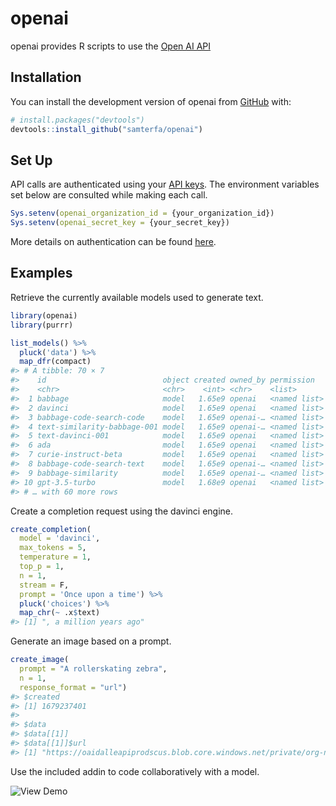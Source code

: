 
<!-- README.md is generated from README.Rmd. Please edit that file -->

# openai

<!-- badges: start -->
<!-- badges: end -->

openai provides R scripts to use the [Open AI
API](https://beta.openai.com/docs/api-reference/)

## Installation

You can install the development version of openai from
[GitHub](https://github.com/samterfa/openai) with:

``` r
# install.packages("devtools")
devtools::install_github("samterfa/openai")
```

## Set Up

API calls are authenticated using your [API
keys](https://beta.openai.com/account/api-keys). The environment
variables set below are consulted while making each call.

``` r
Sys.setenv(openai_organization_id = {your_organization_id})
Sys.setenv(openai_secret_key = {your_secret_key})
```

More details on authentication can be found
[here](https://platform.openai.com/docs/api-reference/authentication).

## Examples

Retrieve the currently available models used to generate text.

``` r
library(openai)
library(purrr)

list_models() %>% 
  pluck('data') %>% 
  map_dfr(compact)
#> # A tibble: 70 × 7
#>    id                          object created owned_by permission   root  parent
#>    <chr>                       <chr>    <int> <chr>    <list>       <chr> <chr> 
#>  1 babbage                     model   1.65e9 openai   <named list> babb… <NA>  
#>  2 davinci                     model   1.65e9 openai   <named list> davi… <NA>  
#>  3 babbage-code-search-code    model   1.65e9 openai-… <named list> babb… <NA>  
#>  4 text-similarity-babbage-001 model   1.65e9 openai-… <named list> text… <NA>  
#>  5 text-davinci-001            model   1.65e9 openai   <named list> text… <NA>  
#>  6 ada                         model   1.65e9 openai   <named list> ada   <NA>  
#>  7 curie-instruct-beta         model   1.65e9 openai   <named list> curi… <NA>  
#>  8 babbage-code-search-text    model   1.65e9 openai-… <named list> babb… <NA>  
#>  9 babbage-similarity          model   1.65e9 openai-… <named list> babb… <NA>  
#> 10 gpt-3.5-turbo               model   1.68e9 openai   <named list> gpt-… <NA>  
#> # … with 60 more rows
```

Create a completion request using the davinci engine.

``` r
create_completion(
  model = 'davinci', 
  max_tokens = 5,
  temperature = 1,
  top_p = 1,
  n = 1,
  stream = F, 
  prompt = 'Once upon a time') %>% 
  pluck('choices') %>% 
  map_chr(~ .x$text)
#> [1] ", a million years ago"
```

Generate an image based on a prompt.

``` r
create_image(
  prompt = "A rollerskating zebra", 
  n = 1, 
  response_format = "url")
#> $created
#> [1] 1679237401
#> 
#> $data
#> $data[[1]]
#> $data[[1]]$url
#> [1] "https://oaidalleapiprodscus.blob.core.windows.net/private/org-nKKiUxRVJQl2MhzgM9gtTsko/user-uQ6jdzskUi7KqutVEN82ZpLB/img-OrB7bqvviivitTuuF2oM1KMO.png?st=2023-03-19T13%3A50%3A01Z&se=2023-03-19T15%3A50%3A01Z&sp=r&sv=2021-08-06&sr=b&rscd=inline&rsct=image/png&skoid=6aaadede-4fb3-4698-a8f6-684d7786b067&sktid=a48cca56-e6da-484e-a814-9c849652bcb3&skt=2023-03-19T14%3A34%3A41Z&ske=2023-03-20T14%3A34%3A41Z&sks=b&skv=2021-08-06&sig=CORwrEynGrkfYA2WK9PLoNAbI8%2BBkRSoXaBiGt8frRk%3D"
```

Use the included addin to code collaboratively with a model.

![View Demo](https://youtu.be/8jGkLRZ7KDw)
